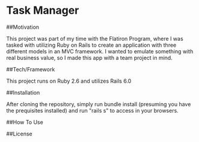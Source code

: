 # Task Manager

##Motivation

This project was part of my time with the Flatiron Program, where I was tasked with utilizing Ruby on Rails to create an application with three different models in an MVC framework. I wanted to emulate something with real business value, so I made this app with a team project in mind.

##Tech/Framework

This project runs on Ruby 2.6 and utilizes Rails 6.0

##Installation

After cloning the repository, simply run bundle install (presuming you have the prequisites installed) and run "rails s" to access in your browsers.

##How To Use

##License